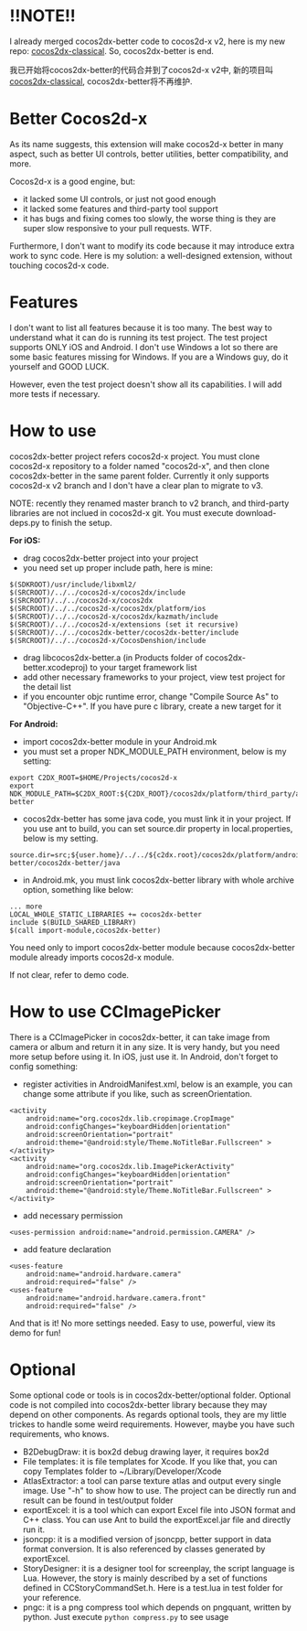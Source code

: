 !!NOTE!!
===
I already merged cocos2dx-better code to cocos2d-x v2, here is my new repo: [cocos2dx-classical](https://github.com/stubma/cocos2dx-classical). So, cocos2dx-better is end.

我已开始将cocos2dx-better的代码合并到了cocos2d-x v2中, 新的项目叫[cocos2dx-classical](https://github.com/stubma/cocos2dx-classical), cocos2dx-better将不再维护.

Better Cocos2d-x
===============
As its name suggests, this
extension will make cocos2d-x better in many aspect, such as better UI controls, better utilities, better compatibility, and more. 

Cocos2d-x is a good engine, but:
* it lacked some UI controls, or just not good enough
* it lacked some features and third-party tool support
* it has bugs and fixing comes too slowly, the worse thing is they are super slow responsive to your pull requests. WTF. 

Furthermore, I don't want to modify its code because it may introduce extra work to sync code. Here is my solution: a well-designed extension, without touching cocos2d-x code.

Features
===========
I don't want to list all features because it is too many. The best way to understand what it can do is running its test project. The test project supports ONLY iOS and Android. I don't use Windows a lot so there are some basic features missing for Windows. If you are a Windows guy, do it yourself and GOOD LUCK.

However, even the test project doesn't show all its capabilities. I will add more tests if necessary.

How to use
===========
cocos2dx-better project refers cocos2d-x project. You must clone cocos2d-x repository to a folder named "cocos2d-x", 
and then clone cocos2dx-better in the same parent folder. Currently it only supports cocos2d-x v2 branch and I don't have a clear plan to migrate to v3.

NOTE: recently they renamed master branch to v2 branch, and third-party libraries are not inclued in cocos2d-x git. You must execute download-deps.py to finish the setup.

<b>For iOS:</b>
* drag cocos2dx-better project into your project
* you need set up proper include path, here is mine:

```
$(SDKROOT)/usr/include/libxml2/
$(SRCROOT)/../../cocos2d-x/cocos2dx/include
$(SRCROOT)/../../cocos2d-x/cocos2dx
$(SRCROOT)/../../cocos2d-x/cocos2dx/platform/ios
$(SRCROOT)/../../cocos2d-x/cocos2dx/kazmath/include
$(SRCROOT)/../../cocos2d-x/extensions (set it recursive)
$(SRCROOT)/../../cocos2dx-better/cocos2dx-better/include 
$(SRCROOT)/../../cocos2d-x/CocosDenshion/include
```

* drag libcocos2dx-better.a (in Products folder of cocos2dx-better.xcodeproj) to your target framework list
* add other necessary frameworks to your project, view test project for the detail list
* if you encounter objc runtime error, change "Compile Source As" to "Objective-C++". If you have pure c library, create a new target for it

<b>For Android:</b>
* import cocos2dx-better module in your Android.mk
* you must set a proper NDK_MODULE_PATH environment, below is my setting:

```
export C2DX_ROOT=$HOME/Projects/cocos2d-x
export NDK_MODULE_PATH=$C2DX_ROOT:${C2DX_ROOT}/cocos2dx/platform/third_party/android/prebuilt:$HOME/Projects/cocos2dx-better
```

* cocos2dx-better has some java code, you must link it in your project. If you use ant to build, you can set source.dir property in local.properties, below is my setting.

```
source.dir=src;${user.home}/../../${c2dx.root}/cocos2dx/platform/android/java/src;${user.home}/../../${c2dx.root}/../cocos2dx-better/cocos2dx-better/java
```

* in Android.mk, you must link cocos2dx-better library with whole archive option, something like below:

```
... more
LOCAL_WHOLE_STATIC_LIBRARIES += cocos2dx-better
include $(BUILD_SHARED_LIBRARY)
$(call import-module,cocos2dx-better)
```

You need only to import cocos2dx-better module because cocos2dx-better module already imports cocos2d-x module.

If not clear, refer to demo code.

How to use CCImagePicker
==========================
There is a CCImagePicker in cocos2dx-better, it can take image from camera or album and return it in any size. It is very handy, but you need more setup before using it. In iOS, just use it. In Android, don't forget to config something:
* register activities in AndroidManifest.xml, below is an example, you can change some attribute if you like, such as screenOrientation.

```
<activity
    android:name="org.cocos2dx.lib.cropimage.CropImage"
    android:configChanges="keyboardHidden|orientation"
    android:screenOrientation="portrait"
    android:theme="@android:style/Theme.NoTitleBar.Fullscreen" >
</activity>
<activity
    android:name="org.cocos2dx.lib.ImagePickerActivity"
    android:configChanges="keyboardHidden|orientation"
    android:screenOrientation="portrait"
    android:theme="@android:style/Theme.NoTitleBar.Fullscreen" >
</activity>
```

* add necessary permission

```
<uses-permission android:name="android.permission.CAMERA" />
```

* add feature declaration

```
<uses-feature
    android:name="android.hardware.camera"
    android:required="false" />
<uses-feature
    android:name="android.hardware.camera.front"
    android:required="false" />
```

And that is it! No more settings needed. Easy to use, powerful, view its demo for fun!

Optional
==================
Some optional code or tools is in cocos2dx-better/optional folder. Optional code is not compiled into cocos2dx-better library because they may depend on other components. As regards optional tools, they are my little trickes to handle some weird requirements. However, maybe you have such requirements, who knows.

* B2DebugDraw: it is box2d debug drawing layer, it requires box2d
* File templates: it is file templates for Xcode. If you like that, you can copy Templates folder to ~/Library/Developer/Xcode
* AtlasExtractor: a tool can parse texture atlas and output every single image. Use "-h" to show how to use. The project can be directly run and result can be found in test/output folder
* exportExcel: it is a tool which can export Excel file into JSON format and C++ class. You can use Ant to build the exportExcel.jar file and directly run it.
* jsoncpp: it is a modified version of jsoncpp, better support in data format conversion. It is also referenced by classes generated by exportExcel.
* StoryDesigner: it is a designer tool for screenplay, the script language is Lua. However, the story is mainly described by a set of functions defined in CCStoryCommandSet.h. Here is a test.lua in test folder for your reference.
* pngc: it is a png compress tool which depends on pngquant, written by python. Just execute ```python compress.py``` to see usage 
